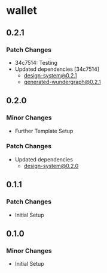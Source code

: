 # wallet

## 0.2.1

### Patch Changes

- 34c7514: Testing
- Updated dependencies [34c7514]
  - design-system@0.2.1
  - generated-wundergraph@0.2.1

## 0.2.0

### Minor Changes

- Further Template Setup

### Patch Changes

- Updated dependencies
  - design-system@0.2.0

## 0.1.1

### Patch Changes

- Initial Setup

## 0.1.0

### Minor Changes

- Initial Setup
